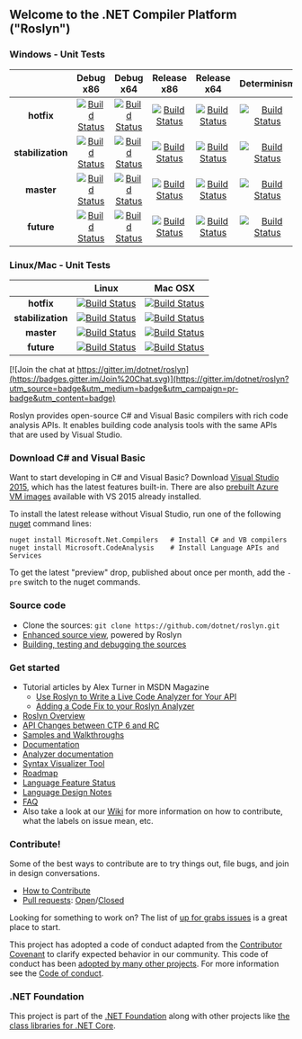 ## Welcome to the .NET Compiler Platform ("Roslyn")

### Windows - Unit Tests
||Debug x86|Debug x64|Release x86|Release x64|Determinism|
|:--:|:--:|:--:|:--:|:--:|:--:|
|**hotfix**|[![Build Status](http://dotnet-ci.cloudapp.net/job/roslyn_hotfix_win_dbg_unit32/badge/icon)](http://dotnet-ci.cloudapp.net/job/roslyn_hotfix_win_dbg_unit32/)|[![Build Status](http://dotnet-ci.cloudapp.net/job/roslyn_hotfix_win_dbg_unit64/badge/icon)](http://dotnet-ci.cloudapp.net/job/roslyn_hotfix_win_dbg_unit64/)|[![Build Status](http://dotnet-ci.cloudapp.net/job/roslyn_hotfix_win_rel_unit32/badge/icon)](http://dotnet-ci.cloudapp.net/job/roslyn_hotfix_win_rel_unit32/)|[![Build Status](http://dotnet-ci.cloudapp.net/job/roslyn_hotfix_win_rel_unit64/badge/icon)](http://dotnet-ci.cloudapp.net/job/roslyn_hotfix_win_rel_unit64/)|[![Build Status](http://dotnet-ci.cloudapp.net/job/roslyn_hotfix_determinism/badge/icon)](http://dotnet-ci.cloudapp.net/job/roslyn_hotfix_determinism/)|
|**stabilization**|[![Build Status](http://dotnet-ci.cloudapp.net/job/roslyn_stabil_win_dbg_unit32/badge/icon)](http://dotnet-ci.cloudapp.net/job/roslyn_stabil_win_dbg_unit32/)|[![Build Status](http://dotnet-ci.cloudapp.net/job/roslyn_stabil_win_dbg_unit64/badge/icon)](http://dotnet-ci.cloudapp.net/job/roslyn_stabil_win_dbg_unit64/)|[![Build Status](http://dotnet-ci.cloudapp.net/job/roslyn_stabil_win_rel_unit32/badge/icon)](http://dotnet-ci.cloudapp.net/job/roslyn_stabil_win_rel_unit32/)|[![Build Status](http://dotnet-ci.cloudapp.net/job/roslyn_stabil_win_rel_unit64/badge/icon)](http://dotnet-ci.cloudapp.net/job/roslyn_stabil_win_rel_unit64/)|[![Build Status](http://dotnet-ci.cloudapp.net/job/roslyn_stabil_determinism/badge/icon)](http://dotnet-ci.cloudapp.net/job/roslyn_stabil_determinism/)|
|**master**|[![Build Status](http://dotnet-ci.cloudapp.net/job/roslyn_master_win_dbg_unit32/badge/icon)](http://dotnet-ci.cloudapp.net/job/roslyn_master_win_dbg_unit32/)|[![Build Status](http://dotnet-ci.cloudapp.net/job/roslyn_master_win_dbg_unit64/badge/icon)](http://dotnet-ci.cloudapp.net/job/roslyn_master_win_dbg_unit64/)|[![Build Status](http://dotnet-ci.cloudapp.net/job/roslyn_master_win_rel_unit32/badge/icon)](http://dotnet-ci.cloudapp.net/job/roslyn_master_win_rel_unit32/)|[![Build Status](http://dotnet-ci.cloudapp.net/job/roslyn_master_win_rel_unit64/badge/icon)](http://dotnet-ci.cloudapp.net/job/roslyn_master_win_rel_unit64/)|[![Build Status](http://dotnet-ci.cloudapp.net/job/roslyn_master_determinism/badge/icon)](http://dotnet-ci.cloudapp.net/job/roslyn_master_determinism/)|
|**future**|[![Build Status](http://dotnet-ci.cloudapp.net/job/roslyn_future_win_dbg_unit32/badge/icon)](http://dotnet-ci.cloudapp.net/job/roslyn_future_win_dbg_unit32/)|[![Build Status](http://dotnet-ci.cloudapp.net/job/roslyn_future_win_dbg_unit64/badge/icon)](http://dotnet-ci.cloudapp.net/job/roslyn_future_win_dbg_unit64/)|[![Build Status](http://dotnet-ci.cloudapp.net/job/roslyn_future_win_rel_unit32/badge/icon)](http://dotnet-ci.cloudapp.net/job/roslyn_future_win_rel_unit32/)|[![Build Status](http://dotnet-ci.cloudapp.net/job/roslyn_future_win_rel_unit64/badge/icon)](http://dotnet-ci.cloudapp.net/job/roslyn_future_win_rel_unit64/)|[![Build Status](http://dotnet-ci.cloudapp.net/job/roslyn_future_determinism/badge/icon)](http://dotnet-ci.cloudapp.net/job/roslyn_future_determinism/)|



### Linux/Mac - Unit Tests
||Linux|Mac OSX|
|:--:|:--:|:--:|
|**hotfix**|[![Build Status](http://dotnet-ci.cloudapp.net/job/roslyn_hotfix_lin_dbg_unit32/badge/icon)](http://dotnet-ci.cloudapp.net/job/roslyn_hotfix_lin_dbg_unit32/)|[![Build Status](http://dotnet-ci.cloudapp.net/job/roslyn_hotfix_mac_dbg_unit32/badge/icon)](http://dotnet-ci.cloudapp.net/job/roslyn_hotfix_mac_dbg_unit32/)|
|**stabilization**|[![Build Status](http://dotnet-ci.cloudapp.net/job/roslyn_stabil_lin_dbg_unit32/badge/icon)](http://dotnet-ci.cloudapp.net/job/roslyn_stabil_lin_dbg_unit32/)|[![Build Status](http://dotnet-ci.cloudapp.net/job/roslyn_stabil_mac_dbg_unit32/badge/icon)](http://dotnet-ci.cloudapp.net/job/roslyn_stabil_mac_dbg_unit32/)|
|**master**|[![Build Status](http://dotnet-ci.cloudapp.net/job/roslyn_master_lin_dbg_unit32/badge/icon)](http://dotnet-ci.cloudapp.net/job/roslyn_master_lin_dbg_unit32/)|[![Build Status](http://dotnet-ci.cloudapp.net/job/roslyn_master_mac_dbg_unit32/badge/icon)](http://dotnet-ci.cloudapp.net/job/roslyn_master_mac_dbg_unit32/)|
|**future**|[![Build Status](http://dotnet-ci.cloudapp.net/job/roslyn_future_lin_dbg_unit32/badge/icon)](http://dotnet-ci.cloudapp.net/job/roslyn_future_lin_dbg_unit32/)|[![Build Status](http://dotnet-ci.cloudapp.net/job/roslyn_future_mac_dbg_unit32/badge/icon)](http://dotnet-ci.cloudapp.net/job/roslyn_future_mac_dbg_unit32/)|

[![Join the chat at https://gitter.im/dotnet/roslyn](https://badges.gitter.im/Join%20Chat.svg)](https://gitter.im/dotnet/roslyn?utm_source=badge&utm_medium=badge&utm_campaign=pr-badge&utm_content=badge)


Roslyn provides open-source C# and Visual Basic compilers with rich code analysis APIs.  It enables building code analysis tools with the same APIs that are used by Visual Studio.

### Download C# and Visual Basic

Want to start developing in C# and Visual Basic? Download [Visual Studio 2015](https://www.visualstudio.com/en-us/downloads/visual-studio-2015-downloads-vs.aspx), 
which has the latest features built-in. There are also [prebuilt Azure VM images](https://azure.microsoft.com/en-us/marketplace/virtual-machines/all/?term=Visual+Studio+2015) available with VS 2015 already installed.

To install the latest release without Visual Studio, run one of the following [nuget](https://dist.nuget.org/index.html) command lines:

```
nuget install Microsoft.Net.Compilers   # Install C# and VB compilers
nuget install Microsoft.CodeAnalysis    # Install Language APIs and Services
```

To get the latest "preview" drop, published about once per month, add the `-pre` switch to the nuget commands.

### Source code

* Clone the sources: `git clone https://github.com/dotnet/roslyn.git`
* [Enhanced source view](http://source.roslyn.io/), powered by Roslyn 
* [Building, testing and debugging the sources](https://github.com/dotnet/roslyn/wiki/Building%20Testing%20and%20Debugging)

### Get started

* Tutorial articles by Alex Turner in MSDN Magazine
  - [Use Roslyn to Write a Live Code Analyzer for Your API](https://msdn.microsoft.com/en-us/magazine/dn879356)
  - [Adding a Code Fix to your Roslyn Analyzer](https://msdn.microsoft.com/en-us/magazine/dn904670.aspx)
* [Roslyn Overview](https://github.com/dotnet/roslyn/wiki/Roslyn%20Overview) 
* [API Changes between CTP 6 and RC](https://github.com/dotnet/roslyn/wiki/VS-2015-RC-API-Changes)
* [Samples and Walkthroughs](https://github.com/dotnet/roslyn/wiki/Samples-and-Walkthroughs)
* [Documentation](https://github.com/dotnet/roslyn/tree/master/docs)
* [Analyzer documentation](https://github.com/dotnet/roslyn/tree/master/docs/analyzers)
* [Syntax Visualizer Tool](https://github.com/dotnet/roslyn/wiki/Syntax%20Visualizer)
* [Roadmap](https://github.com/dotnet/roslyn/wiki/Roadmap) 
* [Language Feature Status](https://github.com/dotnet/roslyn/wiki/Languages-features-in-C%23-6-and-VB-14)
* [Language Design Notes](https://github.com/dotnet/roslyn/issues?q=label%3A%22Design+Notes%22+)
* [FAQ](https://github.com/dotnet/roslyn/wiki/FAQ)
* Also take a look at our [Wiki](https://github.com/dotnet/roslyn/wiki) for more information on how to contribute, what the labels on issue mean, etc.

### Contribute!

Some of the best ways to contribute are to try things out, file bugs, and join in design conversations. 

* [How to Contribute](https://github.com/dotnet/roslyn/wiki/Contributing-Code)
* [Pull requests](https://github.com/dotnet/roslyn/pulls): [Open](https://github.com/dotnet/roslyn/pulls?q=is%3Aopen+is%3Apr)/[Closed](https://github.com/dotnet/roslyn/pulls?q=is%3Apr+is%3Aclosed)

Looking for something to work on? The list of [up for grabs issues](https://github.com/dotnet/roslyn/issues?q=is%3Aopen+is%3Aissue+label%3A%22Up+for+Grabs%22) is a great place to start.

This project has adopted a code of conduct adapted from the [Contributor Covenant](http://contributor-covenant.org/) to clarify expected behavior in our community. This code of conduct has been [adopted by many other projects](http://contributor-covenant.org/adopters/). For more information see the [Code of conduct](http://www.dotnetfoundation.org/code-of-conduct).


### .NET Foundation

This project is part of the [.NET Foundation](http://www.dotnetfoundation.org/projects) along with other
projects like [the class libraries for .NET Core](https://github.com/dotnet/corefx/). 
